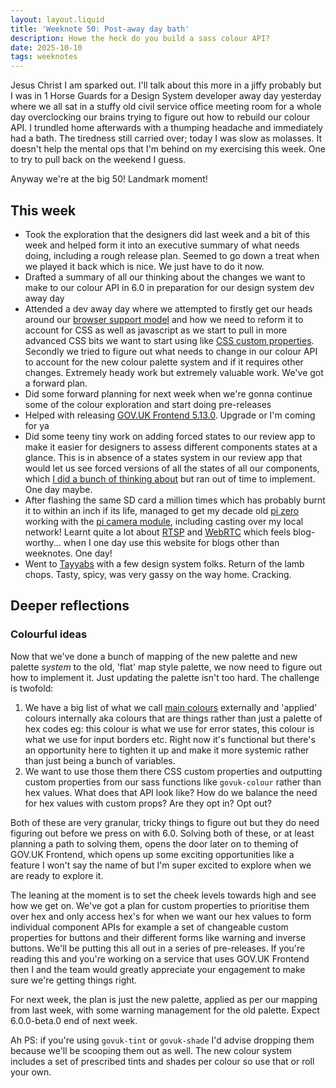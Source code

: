 ```yaml
---
layout: layout.liquid
title: 'Weeknote 50: Post-away day bath'
description: Howe the heck do you build a sass colour API?
date: 2025-10-10
tags: weeknotes
---
```


Jesus Christ I am sparked out. I'll talk about this more in a jiffy probably but I was in 1 Horse Guards for a Design System developer away day yesterday where we all sat in a stuffy old civil service office meeting room for a whole day overclocking our brains trying to figure out how to rebuild our colour API. I trundled home afterwards with a thumping headache and immediately had a bath. The tiredness still carried over; today I was slow as molasses. It doesn't help the mental ops that I'm behind on my exercising this week. One to try to pull back on the weekend I guess.

Anyway we're at the big 50! Landmark moment!

## This week

- Took the exploration that the designers did last week and a bit of this week and helped form it into an executive summary of what needs doing, including a rough release plan. Seemed to go down a treat when we played it back which is nice. We just have to do it now.
- Drafted a summary of all our thinking about the changes we want to make to our colour API in 6.0 in preparation for our design system dev away day
- Attended a dev away day where we attempted to firstly get our heads around our [browser support model](https://frontend.design-system.service.gov.uk/browser-support/) and how we need to reform it to account for CSS as well as javascript as we start to pull in more advanced CSS bits we want to start using like [CSS custom properties](https://developer.mozilla.org/en-US/docs/Web/CSS/CSS_cascading_variables/Using_CSS_custom_properties). Secondly we tried to figure out what needs to change in our colour API to account for the new colour palette system and if it requires other changes. Extremely heady work but extremely valuable work. We've got a forward plan.
- Did some forward planning for next week when we're gonna continue some of the colour exploration and start doing pre-releases
- Helped with releasing [GOV.UK Frontend 5.13.0](https://github.com/alphagov/govuk-frontend/releases/tag/v5.13.0). Upgrade or I'm coming for ya
- Did some teeny tiny work on adding forced states to our review app to make it easier for designers to assess different components states at a glance. This is in absence of a states system in our review app that would let us see forced versions of all the states of all our components, which [I did a bunch of thinking about](https://github.com/alphagov/govuk-frontend/issues/6257#issuecomment-3362142102) but ran out of time to implement. One day maybe.
- After flashing the same SD card a million times which has probably burnt it to within an inch if its life, managed to get my decade old [pi zero](https://www.raspberrypi.com/products/raspberry-pi-zero/) working with the [pi camera module](https://www.raspberrypi.com/products/camera-module-3/), including casting over my local network! Learnt quite a lot about [RTSP](https://en.wikipedia.org/wiki/Real-Time_Streaming_Protocol) and [WebRTC](https://webrtc.org/) which feels blog-worthy... when I one day use this website for blogs other than weeknotes. One day!
- Went to [Tayyabs](https://www.tayyabs.co.uk/) with a few design system folks. Return of the lamb chops. Tasty, spicy, was very gassy on the way home. Cracking.

## Deeper reflections

### Colourful ideas

Now that we've done a bunch of mapping of the new palette and new palette _system_ to the old, 'flat' map style palette, we now need to figure out how to implement it. Just updating the palette isn't too hard. The challenge is twofold:

1. We have a big list of what we call [main colours](https://design-system.service.gov.uk/styles/colour/#main-colours) externally and 'applied' colours internally aka colours that are things rather than just a palette of hex codes eg: this colour is what we use for error states, this colour is what we use for input borders etc. Right now it's functional but there's an opportunity here to tighten it up and make it more systemic rather than just being a bunch of variables.
2. We want to use those them there CSS custom properties and outputting custom properties from our sass functions like `govuk-colour` rather than hex values. What does that API look like? How do we balance the need for hex values with custom props? Are they opt in? Opt out?

Both of these are very granular, tricky things to figure out but they do need figuring out before we press on with 6.0. Solving both of these, or at least planning a path to solving them, opens the door later on to theming of GOV.UK Frontend, which opens up some exciting opportunities like a feature I won't say the name of but I'm super excited to explore when we are ready to explore it.

The leaning at the moment is to set the cheek levels towards high and see how we get on. We've got a plan for custom properties to prioritise them over hex and only access hex's for when we want our hex values to form individual component APIs for example a set of changeable custom properties for buttons and their different forms like warning and inverse buttons. We'll be putting this all out in a series of pre-releases. If you're reading this and you're working on a service that uses GOV.UK Frontend then I and the team would greatly appreciate your engagement to make sure we're getting things right.

For next week, the plan is just the new palette, applied as per our mapping from last week, with some warning management for the old palette. Expect 6.0.0-beta.0 end of next week.

Ah PS: if you're using `govuk-tint` or `govuk-shade` I'd advise dropping them because we'll be scooping them out as well. The new colour system includes a set of prescribed tints and shades per colour so use that or roll your own.
